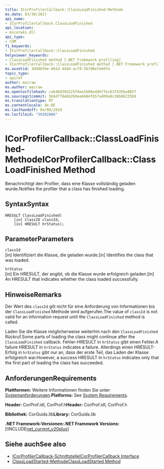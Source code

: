 ```yaml
---
title: ICorProfilerCallback::ClassLoadFinished-Methode
ms.date: 03/30/2017
api_name:
- ICorProfilerCallback.ClassLoadFinished
api_location:
- mscorwks.dll
api_type:
- COM
f1_keywords:
- ICorProfilerCallback::ClassLoadFinished
helpviewer_keywords:
- ClassLoadFinished method [.NET Framework profiling]
- ICorProfilerCallback::ClassLoadFinished method [.NET Framework profiling]
ms.assetid: 3dd80fbe-d62d-4d4d-acf8-5b7d0efe607e
topic_type:
- apiref
author: mairaw
ms.author: mairaw
ms.openlocfilehash: cab4b039d225f4ee1b00add6ffec63fd35be8857
ms.sourcegitcommit: 5b6d778ebb269ee6684fb57ad69a8c28b06235b9
ms.translationtype: MT
ms.contentlocale: de-DE
ms.lasthandoff: 04/08/2019
ms.locfileid: "59202806"
---
```

# <a name="icorprofilercallbackclassloadfinished-method"></a><span data-ttu-id="a7bda-102">ICorProfilerCallback::ClassLoadFinished-Methode</span><span class="sxs-lookup"><span data-stu-id="a7bda-102">ICorProfilerCallback::ClassLoadFinished Method</span></span>
<span data-ttu-id="a7bda-103">Benachrichtigt den Profiler, dass eine Klasse vollständig geladen wurde.</span><span class="sxs-lookup"><span data-stu-id="a7bda-103">Notifies the profiler that a class has finished loading.</span></span>  
  
## <a name="syntax"></a><span data-ttu-id="a7bda-104">Syntax</span><span class="sxs-lookup"><span data-stu-id="a7bda-104">Syntax</span></span>  
  
```  
HRESULT ClassLoadFinished(  
    [in] ClassID classId,  
    [in] HRESULT hrStatus);  
```  
  
## <a name="parameters"></a><span data-ttu-id="a7bda-105">Parameter</span><span class="sxs-lookup"><span data-stu-id="a7bda-105">Parameters</span></span>  
 `classId`  
 <span data-ttu-id="a7bda-106">[in] Identifiziert die Klasse, die geladen wurde.</span><span class="sxs-lookup"><span data-stu-id="a7bda-106">[in] Identifies the class that was loaded.</span></span>  
  
 `hrStatus`  
 <span data-ttu-id="a7bda-107">[in] Ein HRESULT, der angibt, ob die Klasse wurde erfolgreich geladen.</span><span class="sxs-lookup"><span data-stu-id="a7bda-107">[in] An HRESULT that indicates whether the class loaded successfully.</span></span>  
  
## <a name="remarks"></a><span data-ttu-id="a7bda-108">Hinweise</span><span class="sxs-lookup"><span data-stu-id="a7bda-108">Remarks</span></span>  
 <span data-ttu-id="a7bda-109">Der Wert des `classId` gilt nicht für eine Anforderung von Informationen bis der `ClassLoadFinished` Methode wird aufgerufen.</span><span class="sxs-lookup"><span data-stu-id="a7bda-109">The value of `classId` is not valid for an information request until the `ClassLoadFinished` method is called.</span></span>  
  
 <span data-ttu-id="a7bda-110">Laden Sie die Klasse möglicherweise weiterhin nach den `ClassLoadFinished` Rückruf.</span><span class="sxs-lookup"><span data-stu-id="a7bda-110">Some parts of loading the class might continue after the `ClassLoadFinished` callback.</span></span> <span data-ttu-id="a7bda-111">Fehler-HRESULT in `hrStatus` gibt einen Fehler.</span><span class="sxs-lookup"><span data-stu-id="a7bda-111">A failure HRESULT in `hrStatus` indicates a failure.</span></span> <span data-ttu-id="a7bda-112">Allerdings einen HRESULT-Erfolg in `hrStatus` gibt nur an, dass der erste Teil, das Laden der Klasse erfolgreich war.</span><span class="sxs-lookup"><span data-stu-id="a7bda-112">However, a success HRESULT in `hrStatus` indicates only that the first part of loading the class has succeeded.</span></span>  
  
## <a name="requirements"></a><span data-ttu-id="a7bda-113">Anforderungen</span><span class="sxs-lookup"><span data-stu-id="a7bda-113">Requirements</span></span>  
 <span data-ttu-id="a7bda-114">**Plattformen:** Weitere Informationen finden Sie unter [Systemanforderungen](../../../../docs/framework/get-started/system-requirements.md).</span><span class="sxs-lookup"><span data-stu-id="a7bda-114">**Platforms:** See [System Requirements](../../../../docs/framework/get-started/system-requirements.md).</span></span>  
  
 <span data-ttu-id="a7bda-115">**Header:** CorProf.idl, CorProf.h</span><span class="sxs-lookup"><span data-stu-id="a7bda-115">**Header:** CorProf.idl, CorProf.h</span></span>  
  
 <span data-ttu-id="a7bda-116">**Bibliothek:** CorGuids.lib</span><span class="sxs-lookup"><span data-stu-id="a7bda-116">**Library:** CorGuids.lib</span></span>  
  
 **<span data-ttu-id="a7bda-117">.NET Framework-Versionen:</span><span class="sxs-lookup"><span data-stu-id="a7bda-117">.NET Framework Versions:</span></span>** [!INCLUDE[net_current_v20plus](../../../../includes/net-current-v20plus-md.md)]  
  
## <a name="see-also"></a><span data-ttu-id="a7bda-118">Siehe auch</span><span class="sxs-lookup"><span data-stu-id="a7bda-118">See also</span></span>

- [<span data-ttu-id="a7bda-119">ICorProfilerCallback-Schnittstelle</span><span class="sxs-lookup"><span data-stu-id="a7bda-119">ICorProfilerCallback Interface</span></span>](../../../../docs/framework/unmanaged-api/profiling/icorprofilercallback-interface.md)
- [<span data-ttu-id="a7bda-120">ClassLoadStarted-Methode</span><span class="sxs-lookup"><span data-stu-id="a7bda-120">ClassLoadStarted Method</span></span>](../../../../docs/framework/unmanaged-api/profiling/icorprofilercallback-classloadstarted-method.md)
